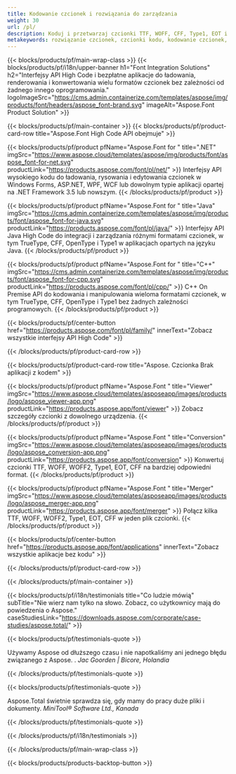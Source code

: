 ```yaml
---
title: Kodowanie czcionek i rozwiązania do zarządzania
weight: 30
url: /pl/
description: Koduj i przetwarzaj czcionki TTF, WOFF, CFF, Type1, EOT i inne za pomocą natywnych interfejsów API High Code lub zestawu aplikacji międzyplatformowych.
metakeywords: rozwiązanie czcionek, czcionki kodu, kodowanie czcionek, interfejs do pracy z czcionkami
---
```


{{< blocks/products/pf/main-wrap-class >}}
{{< blocks/products/pf/i18n/upper-banner h1="Font Integration Solutions" h2="Interfejsy API High Code i bezpłatne aplikacje do ładowania, renderowania i konwertowania wielu formatów czcionek bez zależności od żadnego innego oprogramowania." logoImageSrc="https://cms.admin.containerize.com/templates/aspose/img/products/font/headers/aspose_font-brand.svg" imageAlt="Aspose.Font Product Solution" >}}

{{< blocks/products/pf/main-container >}}
{{< blocks/products/pf/product-card-row title="Aspose.Font High Code API obejmuje" >}}

{{< blocks/products/pf/product pfName="Aspose.Font for " title=".NET" imgSrc="https://www.aspose.cloud/templates/aspose/img/products/font/aspose_font-for-net.svg" productLink="https://products.aspose.com/font/pl/net/" >}}
Interfejsy API wysokiego kodu do ładowania, rysowania i edytowania czcionek w Windows Forms, ASP.NET, WPF, WCF lub dowolnym typie aplikacji opartej na .NET Framework 3.5 lub nowszym.
{{< /blocks/products/pf/product >}}

{{< blocks/products/pf/product pfName="Aspose.Font for " title="Java" imgSrc="https://cms.admin.containerize.com/templates/aspose/img/products/font/aspose_font-for-java.svg" productLink="https://products.aspose.com/font/pl/java/" >}}
Interfejsy API Java High Code do integracji i zarządzania różnymi formatami czcionek, w tym TrueType, CFF, OpenType i Type1 w aplikacjach opartych na języku Java.
{{< /blocks/products/pf/product >}}

{{< blocks/products/pf/product pfName="Aspose.Font for " title="C++" imgSrc="https://cms.admin.containerize.com/templates/aspose/img/products/font/aspose_font-for-cpp.svg" productLink="https://products.aspose.com/font/pl/cpp/" >}}
C++ On Premise API do kodowania i manipulowania wieloma formatami czcionek, w tym TrueType, CFF, OpenType i Type1 bez żadnych zależności programowych.
{{< /blocks/products/pf/product >}}

{{< blocks/products/pf/center-button href="https://products.aspose.com/font/pl/family/" innerText="Zobacz wszystkie interfejsy API High Code" >}}

{{< /blocks/products/pf/product-card-row >}}

{{< blocks/products/pf/product-card-row title="Aspose. Czcionka Brak aplikacji z kodem" >}}

{{< blocks/products/pf/product pfName="Aspose.Font " title="Viewer" imgSrc="https://www.aspose.cloud/templates/asposeapp/images/products/logo/aspose_viewer-app.png" productLink="https://products.aspose.app/font/viewer" >}}
Zobacz szczegóły czcionki z dowolnego urządzenia.
{{< /blocks/products/pf/product >}}

{{< blocks/products/pf/product pfName="Aspose.Font " title="Conversion" imgSrc="https://www.aspose.cloud/templates/asposeapp/images/products/logo/aspose_conversion-app.png" productLink="https://products.aspose.app/font/conversion" >}}
Konwertuj czcionki TTF, WOFF, WOFF2, Type1, EOT, CFF na bardziej odpowiedni format.
{{< /blocks/products/pf/product >}}

{{< blocks/products/pf/product pfName="Aspose.Font " title="Merger" imgSrc="https://www.aspose.cloud/templates/asposeapp/images/products/logo/aspose_merger-app.png" productLink="https://products.aspose.app/font/merger" >}}
Połącz kilka TTF, WOFF, WOFF2, Type1, EOT, CFF w jeden plik czcionki.
{{< /blocks/products/pf/product >}}


{{< blocks/products/pf/center-button href="https://products.aspose.app/font/applications" innerText="Zobacz wszystkie aplikacje bez kodu" >}}

{{< /blocks/products/pf/product-card-row >}}

{{< /blocks/products/pf/main-container >}}

{{< blocks/products/pf/i18n/testimonials title="Co ludzie mówią" subTitle="Nie wierz nam tylko na słowo. Zobacz, co użytkownicy mają do powiedzenia o Aspose." caseStudiesLink="https://downloads.aspose.com/corporate/case-studies/aspose.total/" >}}

{{< blocks/products/pf/testimonials-quote >}}
<p class="first">
 Używamy Aspose od dłuższego czasu i nie napotkaliśmy ani jednego błędu związanego z Aspose. .
 <em>
  Jac Goorden | Bicore, Holandia
 </em>
</p>

{{< /blocks/products/pf/testimonials-quote >}}

{{< blocks/products/pf/testimonials-quote >}}
<p class="second">
 Aspose.Total świetnie sprawdza się, gdy mamy do pracy duże pliki i dokumenty.
 <em>
  MiniTool® Software Ltd., Kanada
 </em>
</p>

{{< /blocks/products/pf/testimonials-quote >}}

{{< /blocks/products/pf/i18n/testimonials >}}

{{< /blocks/products/pf/main-wrap-class >}}

{{< blocks/products/products-backtop-button >}}